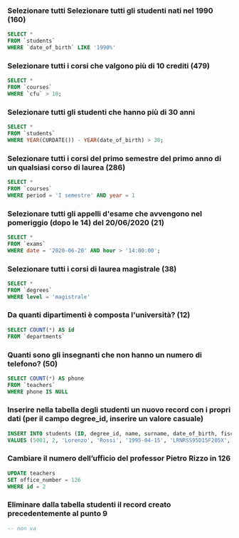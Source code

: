 ### Selezionare tutti Selezionare tutti gli studenti nati nel 1990 (160)

```SQL
SELECT *
FROM `students`
WHERE `date_of_birth` LIKE '1990%'
```



### Selezionare tutti i corsi che valgono più di 10 crediti (479)

```SQL
SELECT *
FROM `courses`
WHERE `cfu` > 10;
```



### Selezionare tutti gli studenti che hanno più di 30 anni

```SQL
SELECT *
FROM `students`
WHERE YEAR(CURDATE()) - YEAR(date_of_birth) > 30;
```



### Selezionare tutti i corsi del primo semestre del primo anno di un qualsiasi corso di laurea (286)

```SQL
SELECT *
FROM `courses`
WHERE period = 'I semestre' AND year = 1
```
 


### Selezionare tutti gli appelli d'esame che avvengono nel pomeriggio (dopo le 14) del 20/06/2020 (21)

```SQL
SELECT *
FROM `exams`
WHERE date = '2020-06-20' AND hour > '14:00:00';
```
 


### Selezionare tutti i corsi di laurea magistrale (38)

```SQL
SELECT *
FROM `degrees`
WHERE level = 'magistrale'
```
 


### Da quanti dipartimenti è composta l'università? (12)

```SQL
SELECT COUNT(*) AS id
FROM `departments` 
```
 

 
### Quanti sono gli insegnanti che non hanno un numero di telefono? (50)

```SQL
SELECT COUNT(*) AS phone
FROM `teachers` 
WHERE phone IS NULL
```



### Inserire nella tabella degli studenti un nuovo record con i propri dati (per il campo degree_id, inserire un valore casuale)

```SQL
INSERT INTO students (ID, degree_id, name, surname, date_of_birth, fiscal_code, enrolment_date, registration_number, email)
VALUES (5001, 2, 'Lorenzo', 'Rossi', '1995-04-15', 'LRNRSS95D15F205X', CURDATE(), '123456', 'lorenzo.rossi@example.com');
```



### Cambiare il numero dell’ufficio del professor Pietro Rizzo in 126

```SQL
UPDATE teachers
SET office_number = 126
WHERE id = 2
```



### Eliminare dalla tabella studenti il record creato precedentemente al punto 9

```SQL
-- non va
```


 